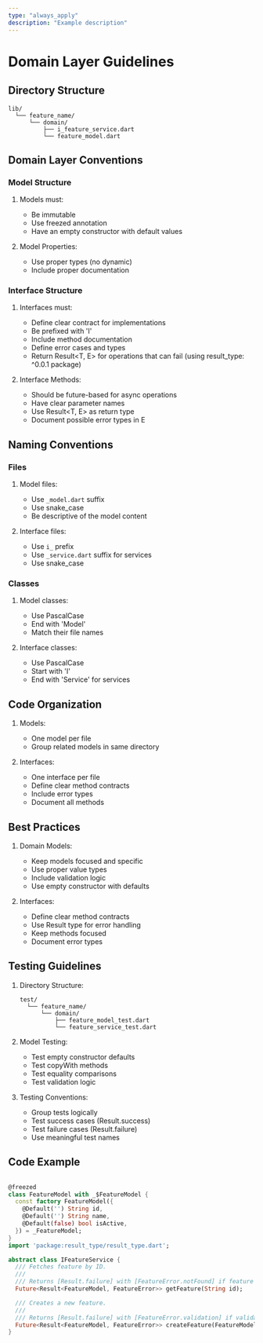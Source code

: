 ```yaml
---
type: "always_apply"
description: "Example description"
---
```


# Domain Layer Guidelines

## Directory Structure

```
lib/
  └── feature_name/
      └── domain/
          ├── i_feature_service.dart
          └── feature_model.dart
```

## Domain Layer Conventions

### Model Structure

1. Models must:
   - Be immutable
   - Use freezed annotation
   - Have an empty constructor with default values

2. Model Properties:
   - Use proper types (no dynamic)
   - Include proper documentation

### Interface Structure

1. Interfaces must:
   - Define clear contract for implementations
   - Be prefixed with 'I'
   - Include method documentation
   - Define error cases and types
   - Return Result<T, E> for operations that can fail (using result_type: ^0.0.1 package)

2. Interface Methods:
   - Should be future-based for async operations
   - Have clear parameter names
   - Use Result<T, E> as return type
   - Document possible error types in E

## Naming Conventions

### Files

1. Model files:
   - Use `_model.dart` suffix
   - Use snake_case
   - Be descriptive of the model content

2. Interface files:
   - Use `i_` prefix
   - Use `_service.dart` suffix for services
   - Use snake_case

### Classes

1. Model classes:
   - Use PascalCase
   - End with 'Model'
   - Match their file names

2. Interface classes:
   - Use PascalCase
   - Start with 'I'
   - End with 'Service' for services

## Code Organization

1. Models:
   - One model per file
   - Group related models in same directory

2. Interfaces:
   - One interface per file
   - Define clear method contracts
   - Include error types
   - Document all methods

## Best Practices

1. Domain Models:
   - Keep models focused and specific
   - Use proper value types
   - Include validation logic
   - Use empty constructor with defaults

2. Interfaces:
   - Define clear method contracts
   - Use Result type for error handling
   - Keep methods focused
   - Document error types

## Testing Guidelines

1. Directory Structure:
   ```
   test/
     └── feature_name/
         └── domain/
             ├── feature_model_test.dart
             └── feature_service_test.dart
   ```

2. Model Testing:
   - Test empty constructor defaults
   - Test copyWith methods
   - Test equality comparisons
   - Test validation logic

3. Testing Conventions:
   - Group tests logically
   - Test success cases (Result.success)
   - Test failure cases (Result.failure)
   - Use meaningful test names

## Code Example

```dart

@freezed
class FeatureModel with _$FeatureModel {
  const factory FeatureModel({
    @Default('') String id,
    @Default('') String name,
    @Default(false) bool isActive,
  }) = _FeatureModel;
}
import 'package:result_type/result_type.dart';

abstract class IFeatureService {
  /// Fetches feature by ID.
  /// 
  /// Returns [Result.failure] with [FeatureError.notFound] if feature doesn't exist.
  Future<Result<FeatureModel, FeatureError>> getFeature(String id);

  /// Creates a new feature.
  /// 
  /// Returns [Result.failure] with [FeatureError.validation] if validation fails.
  Future<Result<FeatureModel, FeatureError>> createFeature(FeatureModel feature);
} 
